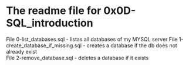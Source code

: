 # The readme file for 0x0D-SQL_introduction

File 0-list_databases.sql - listas all databases of my MYSQL server
File 1-create_database_if_missing.sql - creates a database if the db does not already exist  
File 2-remove_database.sql - deletes a database if it exists